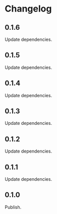 # Changelog

## 0.1.6

Update dependencies.

## 0.1.5

Update dependencies.

## 0.1.4

Update dependencies.

## 0.1.3

Update dependencies.

## 0.1.2

Update dependencies.

## 0.1.1

Update dependencies.

## 0.1.0

Publish.
